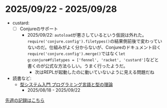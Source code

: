 # 2025/09/22 - 2025/09/28

- custard:
    - [ ] Conjureのサポート
        - 2025/09/22: `autoload`が悪さしているという仮説は外れた。`require('conjure.config').filetypes()`の結果側前後で変わっていないのだ。仕組みがよく分からないが、Conjureのドキュメント曰く`require('conjure.config').merge()`ではなく`let g:conjure#filetypes = ['fennel', 'racket', 'custard']`などと書くのが公式な方法らしい。うまく行ったようだ。
            - 次はREPLが起動したのに動いていないように見える問題だね
- 読書など:
    - [型システム入門 プログラミング言語と型の理論](https://www.ohmsha.co.jp/book/9784274069116/)
        - 2025/08/18 - 2025/09/22

[先週の記録はこちら](https://github.com/igrep/daily-commits/blob/5a33331e309aab9305a0a55e7130f0998814dd24/yesterday.md)
